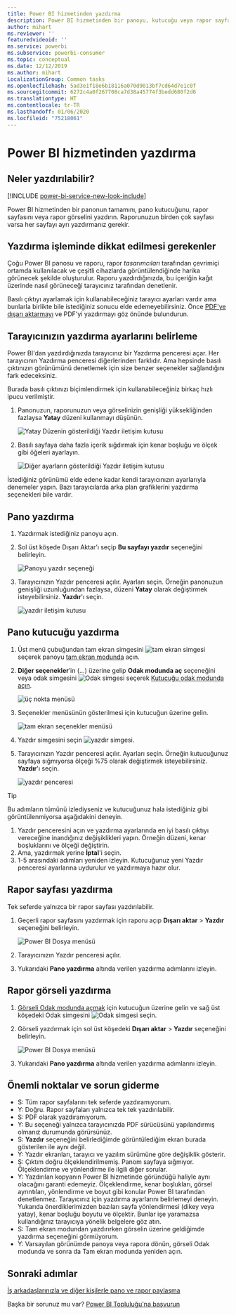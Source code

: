 ```yaml
---
title: Power BI hizmetinden yazdırma
description: Power BI hizmetinden bir panoyu, kutucuğu veya rapor sayfasını yazdırma.
author: mihart
ms.reviewer: ''
featuredvideoid: ''
ms.service: powerbi
ms.subservice: powerbi-consumer
ms.topic: conceptual
ms.date: 12/12/2019
ms.author: mihart
LocalizationGroup: Common tasks
ms.openlocfilehash: 5ad3e1f18e6b18116a070d9013bf7cd64d7e1c0f
ms.sourcegitcommit: 6272c4a0f267708ca7d38a45774f3bedd680f2d6
ms.translationtype: HT
ms.contentlocale: tr-TR
ms.lasthandoff: 01/06/2020
ms.locfileid: "75218061"
---
```

# <a name="printing-from-the-power-bi-service"></a>Power BI hizmetinden yazdırma

## <a name="what-can-be-printed"></a>Neler yazdırılabilir?
[!INCLUDE [power-bi-service-new-look-include](../includes/power-bi-service-new-look-include.md)]

Power BI hizmetinden bir panonun tamamını, pano kutucuğunu, rapor sayfasını veya rapor görselini yazdırın. Raporunuzun birden çok sayfası varsa her sayfayı ayrı yazdırmanız gerekir. 

## <a name="printing-considerations"></a>Yazdırma işleminde dikkat edilmesi gerekenler

Çoğu Power BI panosu ve raporu, rapor *tasarımcıları* tarafından çevrimiçi ortamda kullanılacak ve çeşitli cihazlarda görüntülendiğinde harika görünecek şekilde oluşturulur. Raporu yazdırdığınızda, bu içeriğin kağıt üzerinde nasıl görüneceği tarayıcınız tarafından denetlenir. 

Basılı çıktıyı ayarlamak için kullanabileceğiniz tarayıcı ayarları vardır ama bunlarla birlikte bile istediğiniz sonucu elde edemeyebilirsiniz. Önce [PDF'ye dışarı aktarmayı](end-user-pdf.md) ve PDF'yi yazdırmayı göz önünde bulundurun. 

## <a name="adjust-your-browser-print-settings"></a>Tarayıcınızın yazdırma ayarlarını belirleme
Power BI'dan yazdırdığınızda tarayıcınız bir Yazdırma penceresi açar. Her tarayıcının Yazdırma penceresi diğerlerinden farklıdır. Ama hepsinde basılı çıktınızın görünümünü denetlemek için size benzer seçenekler sağlandığını fark edeceksiniz. 

Burada basılı çıktınızı biçimlendirmek için kullanabileceğiniz birkaç hızlı ipucu verilmiştir.

   > 
1. Panonuzun, raporunuzun veya görselinizin genişliği yüksekliğinden fazlaysa **Yatay** düzeni kullanmayı düşünün. 

   ![Yatay Düzenin gösterildiği Yazdır iletişim kutusu](./media/end-user-print/power-bi-landscape-layout.png)

2. Basılı sayfaya daha fazla içerik sığdırmak için kenar boşluğu ve ölçek gibi öğeleri ayarlayın. 

    ![Diğer ayarların gösterildiği Yazdır iletişim kutusu](./media/end-user-print/power-bi-margins.png)

İstediğiniz görünümü elde edene kadar kendi tarayıcınızın ayarlarıyla denemeler yapın. Bazı tarayıcılarda arka plan grafiklerini yazdırma seçenekleri bile vardır. 

## <a name="print-a-dashboard"></a>Pano yazdırma
1. Yazdırmak istediğiniz panoyu açın.
2. Sol üst köşede Dışarı Aktar’ı seçip **Bu sayfayı yazdır** seçeneğini belirleyin.
   
    ![Panoyu yazdır seçeneği](./media/end-user-print/power-bi-dashboard-print.png)

3. Tarayıcınızın Yazdır penceresi açılır. Ayarları seçin. Örneğin panonuzun genişliği uzunluğundan fazlaysa, düzeni **Yatay** olarak değiştirmek isteyebilirsiniz. **Yazdır**'ı seçin.
   
    ![yazdır iletişim kutusu](./media/end-user-print/power-bi-print-dash.png)

## <a name="print-a-dashboard-tile"></a>Pano kutucuğu yazdırma
1. Üst menü çubuğundan tam ekran simgesini ![tam ekran simgesi](./media/end-user-print/power-bi-full-screen.png) seçerek panoyu [tam ekran modunda](end-user-focus.md) açın.

3. **Diğer seçenekler**’in (...) üzerine gelip **Odak modunda aç** seçeneğini veya odak simgesini ![Odak simgesi](./media/end-user-print/power-bi-focus-icon.png) seçerek [Kutucuğu odak modunda açın](end-user-focus.md).
   
    ![üç nokta menüsü](./media/end-user-print/power-bi-menu-options.png)

4. Seçenekler menüsünün gösterilmesi için kutucuğun üzerine gelin.
   
    ![tam ekran seçenekler menüsü](./media/end-user-print/menu-options-new.png)

4. Yazdır simgesini seçin ![yazdır simgesi](./media/end-user-print/print-icon.png).     

5. Tarayıcınızın Yazdır penceresi açılır. Ayarları seçin. Örneğin kutucuğunuz sayfaya sığmıyorsa ölçeği %75 olarak değiştirmek isteyebilirsiniz. **Yazdır**'ı seçin.

    ![yazdır penceresi](./media/end-user-print/power-bi-scale.png) 

> [!TIP]
> Bu adımların tümünü izlediyseniz ve kutucuğunuz hala istediğiniz gibi görüntülenmiyorsa aşağıdakini deneyin.
> 1. Yazdır penceresini açın ve yazdırma ayarlarında en iyi basılı çıktıyı vereceğine inandığınız değişiklikleri yapın. Örneğin düzeni, kenar boşluklarını ve ölçeği değiştirin. 
> 2. Ama, yazdırmak yerine **İptal**'i seçin. 
> 3. 1-5 arasındaki adımları yeniden izleyin. Kutucuğunuz yeni Yazdır penceresi ayarlarına uydurulur ve yazdırmaya hazır olur.

## <a name="print-a-report-page"></a>Rapor sayfası yazdırma
Tek seferde yalnızca bir rapor sayfası yazdırılabilir.

1. Geçerli rapor sayfasını yazdırmak için raporu açıp **Dışarı aktar** > **Yazdır** seçeneğini belirleyin.
   
    ![Power BI Dosya menüsü](./media/end-user-print/power-bi-report-print.png)
2. Tarayıcınızın Yazdır penceresi açılır.

3. Yukarıdaki **Pano yazdırma** altında verilen yazdırma adımlarını izleyin.
   


## <a name="print-a-report-visual"></a>Rapor görseli yazdırma
1. [Görseli Odak modunda açmak](end-user-focus.md) için kutucuğun üzerine gelin ve sağ üst köşedeki Odak simgesini ![Odak simgesi](./media/end-user-print/power-bi-focus-icon.png) seçin.

2. Görseli yazdırmak için sol üst köşedeki **Dışarı aktar** > **Yazdır** seçeneğini belirleyin.

    ![Power BI Dosya menüsü](./media/end-user-print/power-bi-report-print.png)


3. Yukarıdaki **Pano yazdırma** altında verilen yazdırma adımlarını izleyin.

## <a name="considerations-and-troubleshooting"></a>Önemli noktalar ve sorun giderme

* S: Tüm rapor sayfalarını tek seferde yazdıramıyorum.    
* Y: Doğru. Rapor sayfaları yalnızca tek tek yazdırılabilir.
* S: PDF olarak yazdıramıyorum.    
* Y: Bu seçeneği yalnızca tarayıcınızda PDF sürücüsünü yapılandırmış olmanız durumunda görürsünüz.    
* S: **Yazdır** seçeneğini belirlediğimde görüntülediğim ekran burada gösterilen ile aynı değil.    
* Y: Yazdır ekranları, tarayıcı ve yazılım sürümüne göre değişiklik gösterir.
* S: Çıktım doğru ölçeklendirilmemiş.  Panom sayfaya sığmıyor. Ölçeklendirme ve yönlendirme ile ilgili diğer sorular.    
* Y: Yazdırılan kopyanın Power BI hizmetinde göründüğü haliyle aynı olacağını garanti edemeyiz. Ölçeklendirme, kenar boşlukları, görsel ayrıntıları, yönlendirme ve boyut gibi konular Power BI tarafından denetlenmez. Tarayıcınız için yazdırma ayarlarını belirlemeyi deneyin. Yukarıda önerdiklerimizden bazıları sayfa yönlendirmesi (dikey veya yatay), kenar boşluğu boyutu ve ölçektir. Bunlar işe yaramazsa kullandığınız tarayıcıya yönelik belgelere göz atın.      
* S: Tam ekran modundan yazdırırken görselin üzerine geldiğimde yazdırma seçeneğini görmüyorum.   
* Y: Varsayılan görünümde panoya veya rapora dönün, görseli Odak modunda ve sonra da Tam ekran modunda yeniden açın. 

## <a name="next-steps"></a>Sonraki adımlar
[İş arkadaşlarınızla ve diğer kişilerle pano ve rapor paylaşma](../service-share-dashboards.md)

Başka bir sorunuz mu var? [Power BI Topluluğu'na başvurun](https://community.powerbi.com/)

